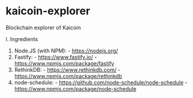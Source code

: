 # kaicoin-explorer
Blockchain explorer of Kaicoin

I. Ingredients

  1. Node.JS (with NPM):
    - https://nodejs.org/
  2. Fastify: 
    - https://www.fastify.io/
    - https://www.npmjs.com/package/fastify
  3. RethinkDB: 
    - https://www.rethinkdb.com/
    - https://www.npmjs.com/package/rethinkdb
  4. node-schedule: 
    - https://github.com/node-schedule/node-schedule
    - https://www.npmjs.com/package/node-schedule

